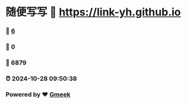 # 随便写写 :link: https://link-yh.github.io 
### :page_facing_up: [6](https://link-yh.github.io/tag.html) 
### :speech_balloon: 0 
### :hibiscus: 6879 
### :alarm_clock: 2024-10-28 09:50:38 
### Powered by :heart: [Gmeek](https://github.com/Meekdai/Gmeek)
